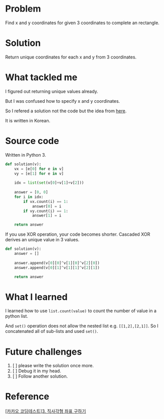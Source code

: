 # Problem
Find x and y coordinates for given 3 coordinates to complete an rectangle.

# Solution
Return unique coordinates for each x and y from 3 coordinates.

# What tackled me
I figured out returning unique values already.

But I was confused how to specify x and y coordinates.

So I refered a solution not the code but the idea from [here](https://m.blog.naver.com/PostView.nhn?blogId=bsos1202&logNo=221090473029&proxyReferer=https%3A%2F%2Fwww.google.com%2F).

It is written in Korean.

# Source code
Written in Python 3.

```python
def solution(v):
    vx = [e[0] for e in v]
    vy = [e[1] for e in v]
    
    idx = list(set(v[0]+v[1]+v[2]))
    
    answer = [0, 0]
    for i in idx:
        if vx.count(i) == 1:
            answer[0] = i
        if vy.count(i) == 1:
            answer[1] = i

    return answer
```

If you use XOR operation, your code becomes shorter.
Cascaded XOR derives an unique value in 3 values.

```python
def solution(v):
    answer = []
    
    answer.append(v[0][0]^v[1][0]^v[2][0])
    answer.append(v[0][1]^v[1][1]^v[2][1])

    return answer
```

# What I learned
I learned how to use `list.count(value)` to count the number of value in a python list.

And `set()` operation does not allow the nested list e.g. `[[1,2],[2,1]]`. So I concatenated all of sub-lists and used `set()`.

# Future challenges
1. [ ] please write the solution once more. 
2. [ ] Debug it in my head.
3. [ ] Follow another solution. 

# Reference
[\[카카오 코딩테스트\]3. 직사각형 좌표 구하기](https://m.blog.naver.com/PostView.nhn?blogId=bsos1202&logNo=221090473029&proxyReferer=https%3A%2F%2Fwww.google.com%2F)
